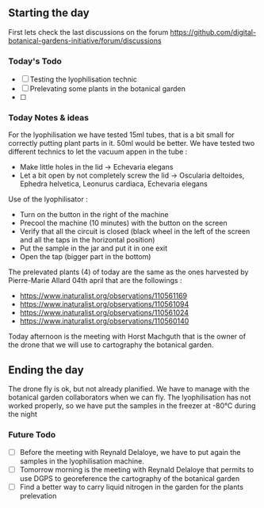 


## Starting the day

First lets check the last discussions on the forum https://github.com/digital-botanical-gardens-initiative/forum/discussions

### Today's Todo 

- [ ] Testing the lyophilisation technic
- [ ] Prelevating some plants in the botanical garden
- [ ]

### Today Notes & ideas
For the lyophilisation we have tested 15ml tubes, that is a bit small for correctly putting plant parts in it. 50ml would be better. We have tested two different technics to let the vacuum appen in the tube :
- Make little holes in the lid -> Echevaria elegans
- Let a bit open by not completely screw the lid -> Oscularia deltoides, Ephedra helvetica, Leonurus cardiaca, Echevaria elegans

Use of the lyophilisator :
- Turn on the button in the right of the machine
- Precool the machine (10 minutes) with the button on the screen
- Verify that all the circuit is closed (black wheel in the left of the screen and all the taps in the horizontal position)
- Put the sample in the jar and put it in one exit
- Open the tap (bigger part in the bottom)

The prelevated plants (4) of today are the same as the ones harvested by Pierre-Marie Allard 04th april that are the followings :
- https://www.inaturalist.org/observations/110561169
- https://www.inaturalist.org/observations/110561094
- https://www.inaturalist.org/observations/110561024
- https://www.inaturalist.org/observations/110560140

Today afternoon is the meeting with Horst Machguth that is the owner of the drone that we will use to cartography the botanical garden.


## Ending the day

The drone fly is ok, but not already planified. We have to manage with the botanical garden collaborators when we can fly. The lyophilisation has not worked properly, so we have put the samples in the freezer at -80°C during the night

### Future Todo

- [ ] Before the meeting with Reynald Delaloye, we have to put again the samples in the lyophilisation machine.
- [ ] Tomorrow morning is the meeting with Reynald Delaloye that permits to use DGPS to georeference the cartography of the botanical garden
- [ ] Find a better way to carry liquid nitrogen in the garden for the plants prelevation
